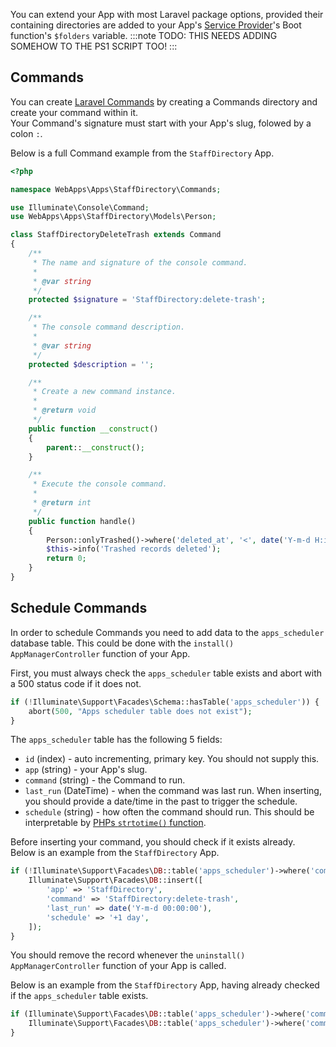 You can extend your App with most Laravel package options, provided their containing directories are added to your App's [Service Provider](service-provider)'s Boot function's `$folders` variable.
:::note
TODO: THIS NEEDS ADDING SOMEHOW TO THE PS1 SCRIPT TOO!
:::

## Commands
You can create [Laravel Commands](https://laravel.com/docs/8.x/packages#commands) by creating a Commands directory and create your command within it.<br />
Your Command's signature must start with your App's slug, folowed by a colon `:`.

Below is a full Command example from the `StaffDirectory` App.

```php title=Commands/StaffDirectoryDeleteTrash.php
<?php

namespace WebApps\Apps\StaffDirectory\Commands;

use Illuminate\Console\Command;
use WebApps\Apps\StaffDirectory\Models\Person;

class StaffDirectoryDeleteTrash extends Command
{
    /**
     * The name and signature of the console command.
     *
     * @var string
     */
    protected $signature = 'StaffDirectory:delete-trash';

    /**
     * The console command description.
     *
     * @var string
     */
    protected $description = '';

    /**
     * Create a new command instance.
     *
     * @return void
     */
    public function __construct()
    {
        parent::__construct();
    }

    /**
     * Execute the console command.
     *
     * @return int
     */
    public function handle()
    {
        Person::onlyTrashed()->where('deleted_at', '<', date('Y-m-d H:i:s', strtotime("-30 days")))->forceDelete();
        $this->info('Trashed records deleted');
        return 0;
    }
}

```

## Schedule Commands
In order to schedule Commands you need to add data to the `apps_scheduler` database table. This could be done with the `install()` `AppManagerController` function of your App.

First, you must always check the `apps_scheduler` table exists and abort with a 500 status code if it does not.
```php
if (!Illuminate\Support\Facades\Schema::hasTable('apps_scheduler')) {
    abort(500, "Apps scheduler table does not exist");
}
```

The `apps_scheduler` table has the following 5 fields:

* `id` (index) - auto incrementing, primary key. You should not supply this.
* `app` (string) - your App's slug.
* `command` (string) - the Command to run.
* `last_run` (DateTime) - when the command was last run. When inserting, you should provide a date/time in the past to trigger the schedule.
* `schedule` (string) - how often the command should run. This should be interpretable by [PHPs `strtotime()` function](https://www.php.net/manual/en/function.strtotime.php).

Before inserting your command, you should check if it exists already.<br />
Below is an example from the `StaffDirectory` App.

```php title=Controllers/AppManagerController.php
if (!Illuminate\Support\Facades\DB::table('apps_scheduler')->where('command', '=', 'StaffDirectory:delete-trash')->first()) {
    Illuminate\Support\Facades\DB::insert([
        'app' => 'StaffDirectory',
        'command' => 'StaffDirectory:delete-trash',
        'last_run' => date('Y-m-d 00:00:00'),
        'schedule' => '+1 day',
    ]);
}
```

You should remove the record whenever the `uninstall()` `AppManagerController` function of your App is called.

Below is an example from the `StaffDirectory` App, having already checked if the `apps_scheduler` table exists.

```php title=Controllers/AppManagerController.php
if (Illuminate\Support\Facades\DB::table('apps_scheduler')->where('command', '=', 'StaffDirectory:delete-trash')->first()) {
    Illuminate\Support\Facades\DB::table('apps_scheduler')->where('command', '=', 'StaffDirectory:delete-trash')->delete()
}
```